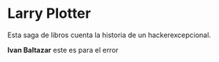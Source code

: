 # Larry Plotter
Esta saga de libros cuenta la historia de un hackerexcepcional.

**Ivan Baltazar** este es para el error
